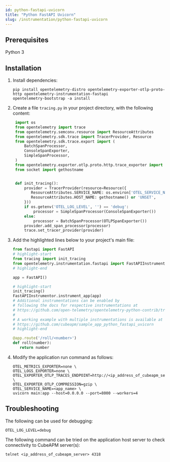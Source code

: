 ```yaml
---
id: python-fastapi-uvicorn
title: "Python FastAPI Uvicorn"
slug: /instrumentation/python-fastapi-uvicorn
---
```


## Prerequisites

Python 3

## Installation

1. Install dependencies:

   ```shell
   pip install opentelemetry-distro opentelemetry-exporter-otlp-proto-http opentelemetry-instrumentation-fastapi
   opentelemetry-bootstrap -a install
   ```

2. Create a file `tracing.py` in your project directory, with the following content:

   ```python title="tracing.py"
    import os
    from opentelemetry import trace
    from opentelemetry.semconv.resource import ResourceAttributes
    from opentelemetry.sdk.trace import TracerProvider, Resource
    from opentelemetry.sdk.trace.export import (
        BatchSpanProcessor,
        ConsoleSpanExporter,
        SimpleSpanProcessor,
    )
    from opentelemetry.exporter.otlp.proto.http.trace_exporter import OTLPSpanExporter
    from socket import gethostname


    def init_tracing():
        provider = TracerProvider(resource=Resource({
           ResourceAttributes.SERVICE_NAME: os.environ['OTEL_SERVICE_NAME'],
           ResourceAttributes.HOST_NAME: gethostname() or 'UNSET',
        }))        
        if os.getenv('OTEL_LOG_LEVEL', '') == 'debug':
            processor = SimpleSpanProcessor(ConsoleSpanExporter())
        else:
            processor = BatchSpanProcessor(OTLPSpanExporter())
        provider.add_span_processor(processor)
        trace.set_tracer_provider(provider)

   ```

3. Add the highlighted lines below to your project's main file:

   ```python title="main.py"
   from fastapi import FastAPI
   # highlight-start
   from tracing import init_tracing
   from opentelemetry.instrumentation.fastapi import FastAPIInstrumentor
   # highlight-end

   app = FastAPI()

   # highlight-start
   init_tracing()
   FastAPIInstrumentor.instrument_app(app)
   # Additional instrumentations can be enabled by
   # following the docs for respective instrumentations at
   # https://github.com/open-telemetry/opentelemetry-python-contrib/tree/main/instrumentation
   #
   # A working example with multiple instrumentations is available at
   # https://github.com/cubeapm/sample_app_python_fastapi_uvicorn
   # highlight-end

   @app.route('/roll/<number>')
   def roll(number):
      return number
   ```

4. Modify the application run command as follows:

   ```shell
   OTEL_METRICS_EXPORTER=none \
   OTEL_LOGS_EXPORTER=none \
   OTEL_EXPORTER_OTLP_TRACES_ENDPOINT=http://<ip_address_of_cubeapm_server>:4318/v1/traces \
   OTEL_EXPORTER_OTLP_COMPRESSION=gzip \
   OTEL_SERVICE_NAME=<app_name> \
   uvicorn main:app --host=0.0.0.0 --port=8000 --workers=4
   ```

## Troubleshooting

The following can be used for debugging:

```shell
OTEL_LOG_LEVEL=debug
```

The following command can be tried on the application host server to check connectivity to CubeAPM server(s):

```shell
telnet <ip_address_of_cubeapm_server> 4318
```
